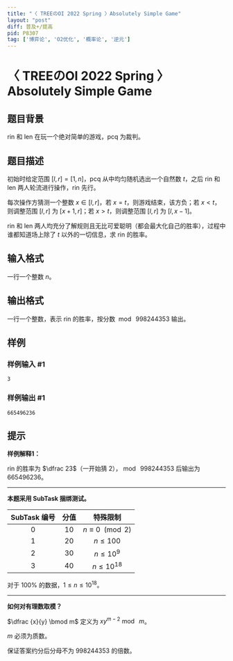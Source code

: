 ```yaml
---
title: "〈 TREEのOI 2022 Spring 〉Absolutely Simple Game"
layout: "post"
diff: 普及+/提高
pid: P8307
tag: ['博弈论', 'O2优化', '概率论', '逆元']
---
```

# 〈 TREEのOI 2022 Spring 〉Absolutely Simple Game
## 题目背景

rin 和 len 在玩一个绝对简单的游戏，pcq 为裁判。
## 题目描述

初始时给定范围 $[l,r]=[1,n]$，pcq 从中均匀随机选出一个自然数 $t$，之后 rin 和 len 两人轮流进行操作，rin 先行。

每次操作方猜测一个整数 $x\in[l,r]$，若 $x=t$，则游戏结束，该方负；若 $x<t$，则调整范围 $[l,r]$ 为 $[x+1,r]$；若 $x>t$，则调整范围 $[l,r]$ 为 $[l,x-1]$。

rin 和 len 两人均充分了解规则且无比可爱聪明（都会最大化自己的胜率），过程中谁都知道场上除了 $t$ 以外的一切信息，求 rin 的胜率。
## 输入格式

一行一个整数 $n$。
## 输出格式

一行一个整数，表示 rin 的胜率，按分数 $\bmod~998244353$ 输出。
## 样例

### 样例输入 #1
```
3
```
### 样例输出 #1
```
665496236
```
## 提示

**样例解释1：**  

rin 的胜率为 $\dfrac 23$（一开始猜 $2$），$\bmod~998244353$ 后输出为 $665496236$。

***

**本题采用 SubTask 捆绑测试。**

| SubTask 编号 | 分值 | 特殊限制 |
| :-----------: | :-----------: | :-----------: |
| $0$ | $10$ | $n\equiv 0\ \pmod 2$ |
| $1$ | $20$ | $n\le 100$ |
| $2$ | $30$ | $n\le 10^9$ |
|$3$|$40$|$n\le 10^{18}$|

对于 $100\%$ 的数据，$1 \le n\le 10^{18}$。

---
**如何对有理数取模？**  

$\dfrac {x}{y} \bmod m$ 定义为 $xy^{m-2}\bmod~m$。

$m$ 必须为质数。  

保证答案约分后分母不为 $998244353$ 的倍数。

